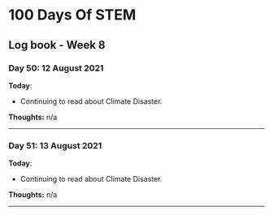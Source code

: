 # 100 Days Of STEM

## Log book - Week 8

### Day 50: 12 August 2021

**Today**:

* Continuing to read about Climate Disaster.

**Thoughts:** n/a

---

### Day 51: 13 August 2021

**Today**:

* Continuing to read about Climate Disaster.

**Thoughts:** n/a

---
